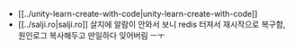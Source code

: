- [[../unity-learn-create-with-code|unity-learn-create-with-code]]
- [[../salji.ro|salji.ro]] 살지에 알람이 안와서 보니 redis 터져서 재시작으로 복구함, 원인로그 복사해두고 딴일하다 잊어버림 ㅡㅜ
